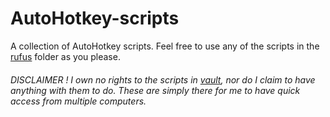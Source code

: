 # AutoHotkey-scripts
A collection of AutoHotkey scripts.
Feel free to use any of the scripts in the [rufus](https://github.com/runarsf/AutoHotkey/tree/master/rufus) folder as you please.

###### DISCLAIMER ! I own no rights to the scripts in [*vault*](https://github.com/runarsf/AutoHotkey/tree/master/bold), nor do I claim to have anything with them to do. These are simply there for me to have quick access from multiple computers.